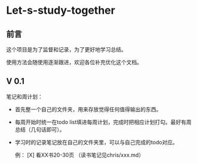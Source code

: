 # Let-s-study-together
## 前言

这个项目是为了监督和记录，为了更好地学习总结。

使用方法会随使用逐渐跟进，欢迎各位补充优化这个文档。



## V 0.1

笔记和周计划：

* 首先整一个自己的文件夹，用来存放觉得任何值得输出的东西。

* 每周开始时统一在todo list填进每周计划，完成时把相应计划打勾。最好有周总结（几句话即可）。

* 学习时的记录笔记放在自己的文件夹里，可以与自己完成的todo对应。

  例： [X] 看XX书20-30页 （读书笔记见chris/xxx.md）

